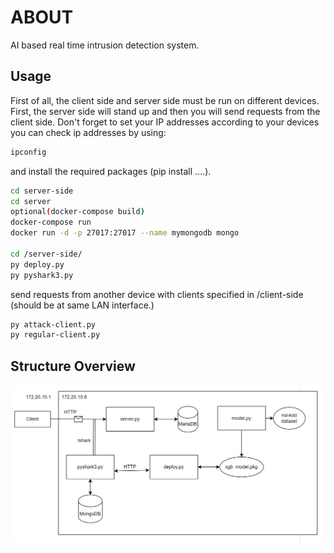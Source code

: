 # ABOUT
AI based real time intrusion detection system. 

## Usage
First of all, the client side and server side must be run on different devices. First, the server side will stand up and then you will send requests from the client side. Don't forget to set your IP addresses according to your devices 
you can check ip addresses by using:
```bash
ipconfig
```
and install the required packages (pip install ....). 

```bash
cd server-side
cd server
optional(docker-compose build)
docker-compose run 
docker run -d -p 27017:27017 --name mymongodb mongo

cd /server-side/
py deploy.py
py pyshark3.py
```

send requests from another device with clients specified in /client-side (should be at same LAN interface.)
```bash
py attack-client.py
py regular-client.py
```

## Structure Overview
![Screenshot](structure.png)